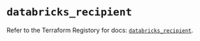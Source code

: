 # `databricks_recipient`

Refer to the Terraform Registory for docs: [`databricks_recipient`](https://registry.terraform.io/providers/databricks/databricks/1.23.0/docs/resources/recipient).
